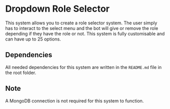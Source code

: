 # Dropdown Role Selector
This system allows you to create a role selector system. The user simply has to interact to the select menu and the bot will give or remove the role depending if they have the role or not. This system is fully customisable and can have up to 25 options.

## Dependencies
All needed dependencies for this system are written in the `README.md` file in the root folder.

## Note
A MongoDB connection is not required for this system to function.